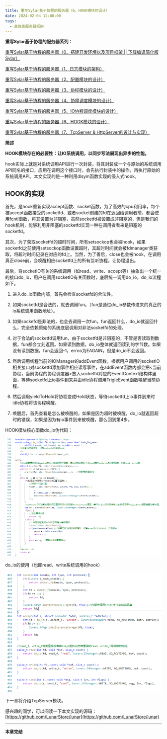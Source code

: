 ```yaml
---
title: 重写Sylar基于协程的服务器（6、HOOK模块的设计）
date: 2024-02-04 12:00:00
tags:
  - 高性能服务器框架
---
```


**重写Sylar基于协程的服务器系列：**

[ 重写Sylar基于协程的服务器（0、搭建开发环境以及项目框架 || 下载编译简化版Sylar）](./Start.md)

[ 重写Sylar基于协程的服务器（1、日志模块的架构）](./Log.md)

[重写Sylar基于协程的服务器（2、配置模块的设计）](./Configure.md)

[重写Sylar基于协程的服务器（3、协程模块的设计）](./Fiber.md)

[重写Sylar基于协程的服务器（4、协程调度模块的设计）](./Scheduler.md)

[重写Sylar基于协程的服务器（5、IO协程调度模块的设计）](./IOManager.md)

[重写Sylar基于协程的服务器（6、HOOK模块的设计）](./Hook.md)

[重写Sylar基于协程的服务器（7、TcpServer & HttpServer的设计与实现）](./TcpServerAndHttpServer.md)

**简述**

**HOOK模块存在的必要性：让IO系统调用，以同步写法展现出异步的性能。**

hook实际上就是对系统调用API进行一次封装，将其封装成一个与原始的系统调用API同名的接口，应用在调用这个接口时，会先执行封装中的操作，再执行原始的系统调用API。本文实现的是一种利用dlsym函数实现的侵入式hook。

## HOOK的实现

首先，是hook重新实现accept函数、socket函数，为了高效的cpu利用率，每个被accept函数接受的socketfd、或者socket创建的fd在返回给调用者前，都会使用fcntl函数，将其设置为非阻塞，虽然socketfd被设置成非阻塞的，但是我们的hook机制，能够利用非阻塞的socketfd实现一种在调用者看来是阻塞的socketfd。

其次，为了获取socketfd的超时时间，所有setsockop也会被hook，如果socketfd之前使用setsockop函数设置超时，其超时时间就会被fdmanager类获取，将超时时间记录在对应的fd上。当然，为了善后，close也会被hook，在调用真正close前，会唤醒相应socketfd上的所有监听协程，让协程退出。

最后，将socketIO有关的系统调用（如read、write、accept等）抽象出一个统一的接口do_io，用户在调用socketIO有关函数时，底层统一调用do_io。do_io流程如下。

1. 进入do_io函数内部，首先会检查socketfd的合法性。

2. 如果socketfd是合法的，就去调用fun。（fun是通过do_io参数传进来的真正的io系统调用函数地址）。

3. 如果sockefd是非法的，也会去调用一次fun，fun返回什么，do_io就返回什么，完全依赖原始的系统底层调用对非法socketfd的处理。

4. 对于合法的socketfd调用fun，由于socketfd是非阻塞的，不管是否读取到数据，fun都会立刻返回。如果读到数据，do_io整体就返回读到的字节数。如果没有读到数据，fun会返回-1，errno为EAGAIN，但是do_io不会返回。

5. 然后调用线程当前的IOManager的addEvent函数，根据用户调用的socketIO相关接口对socketfd添加事件相应读写事件，在addEvent函数内部会把<当前协程，当前协程的协程调度器>放入socketfd对应的EventContext结构体里面，等待socketfd上io事件到来并由idle协程调用TrigleEvent函数唤醒当前协程。

6. 然后调用yieldToHold将协程变成Hold状态，等待socketfd上io事件到来时idle协程将该协程唤醒。
<!-- more -->

7. 唤醒后，首先查看是怎么被唤醒的，如果是因为超时被唤醒，do_io就返回超时的错误，如果是因为有io事件到来被唤醒，那么回到第4步。

HOOK模块核心函数do_io伪代码：

![do_io伪代码](./Hook/photo/DOIO.png)

do_io的使用（也即read、write系统调用的hook）

![read、write的hook](./Hook/photo/ReadWriteHook.png)

下一章将介绍TcpServer模块。

感兴趣的同学，可以阅读一下本文实现的源码：[https://github.com/LunarStore/lunar](https://github.com/LunarStore/lunar)

---

**本章完结**